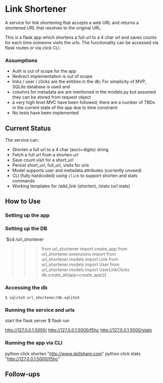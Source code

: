 
# Link Shortener

A service for link shortening that accepts a web URL and returns a shortened URL that
resolves to the original URL.

This is a flask app which shortens a full url to a 4 char url and saves counts for each time someone visits the urls. The functionality can be accessed via flask routes or via click CLI.

### Assumptions

* Auth is out of scope for the app
* Redirect implementation is out of scope
* links / user / clicks are the entities in the db; For simplicity of MVP, SQLite database is used and 
* columns for metadata are are mentioned in the models.py but assumed they can be stored from request object
* a very high level MVC have been followed; there are a number of TBDs in the current state of the app due to time constraint
* No tests have been implemented


## Current Status

The service can:
* Shorten a full url to a 4 char (ascii+digits) string
* Fetch a full url from a shorten url
* Save count visit for a short_url
* Persist short_url, full_url, visits for urls
* Model supports user and metadata attributes (currently unused)
* CLI (fully hardcoded) using `click` to support shorten and stats commands
* Working templates for /add_link (shorten), /stats (url stats)


## How to Use

### Setting up the app

### Setting up the DB

`$cd /url_shortener
>>> from url_shortener import create_app
>>> from url_shortener.extensions import 
>>> from url_shortener.models import Link
>>> from url_shortener.models import User
>>> from url_shortener.models import UserLinkClicks
>>> db.create_all(app=create_app())`

### Accessing the db

`$ sqlite3 url_shortener/db.sqlite3`

### Running the service and urls

start the flask server
$ flask run

http://127.0.0.1:5000/
http://127.0.0.1:5000/f5hc
http://127.0.0.1:5000/stats


### Running the app via CLI

python click shorten "http://www.skillshare.com"
python click stats "http://127.0.0.1:5000/f5hc"

## Follow-ups

